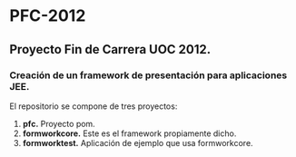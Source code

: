 PFC-2012
========

Proyecto Fin de Carrera UOC 2012.
---------------------------------

### Creación de un framework de presentación para aplicaciones JEE.
	
El repositorio se compone de tres proyectos:

1. **pfc.** Proyecto pom.
1. **formworkcore.** Este es el framework propiamente dicho.
1. **formworktest.** Aplicación de ejemplo que usa formworkcore.

